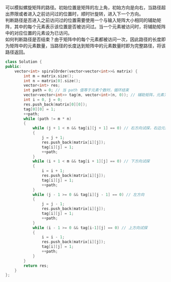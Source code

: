 可以模拟螺旋矩阵的路径。初始位置是矩阵的左上角，初始方向是向右，当路径超出界限或者进入之前访问过的位置时，顺时针旋转，进入下一个方向。  
判断路径是否进入之前访问过的位置需要使用一个与输入矩阵大小相同的辅助矩阵，其中的每个元素表示该位置是否被访问过。当一个元素被访问时，将辅助矩阵中的对应位置的元素设为已访问。  
如何判断路径是否结束？由于矩阵中的每个元素都被访问一次，因此路径的长度即为矩阵中的元素数量，当路径的长度达到矩阵中的元素数量时即为完整路径，将该路径返回。  
```cpp
class Solution {
public:
    vector<int> spiralOrder(vector<vector<int>>& matrix) {
        int m = matrix.size();
        int n = matrix[0].size();
        vector<int> res;
        int path = 0; // 当 path 值等于元素个数时，循环结束
        vector<vector<int>> tag(m, vector<int>(n, 0)); // 辅助矩阵，元素为 0 表示 matrix 中对应元素还未被访问过
        int i = 0, j = 0; 
        res.push_back(matrix[0][0]);
        tag[0][0] = 1;
        ++path;
        while (path != m * n)
        {
            while (j + 1 < n && tag[i][j + 1] == 0) // 右方向试探，右边元素未超界且未被访问
            {
                j = j + 1;
                res.push_back(matrix[i][j]);
                tag[i][j] = 1;
                ++path;
            }
            while (i + 1 < m && tag[i + 1][j] == 0) // 下方向试探
            {
                i = i + 1;
                res.push_back(matrix[i][j]);
                tag[i][j] = 1;
                ++path;
            }
            while (j - 1 >= 0 && tag[i][j - 1] == 0) // 左方向
            {
                j = j - 1;
                res.push_back(matrix[i][j]);
                tag[i][j] = 1;
                ++path;
            }
            while (i - 1 >= 0 && tag[i-1][j] == 0) // 上方向试探 
            {
                i = i - 1;
                res.push_back(matrix[i][j]);
                tag[i][j] = 1;
                ++path;
            }
        }
        return res;
    }
};
```
